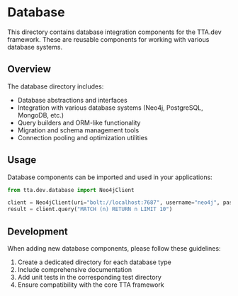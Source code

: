 # Database

This directory contains database integration components for the TTA.dev framework. These are reusable components for working with various database systems.

## Overview

The database directory includes:

- Database abstractions and interfaces
- Integration with various database systems (Neo4j, PostgreSQL, MongoDB, etc.)
- Query builders and ORM-like functionality
- Migration and schema management tools
- Connection pooling and optimization utilities

## Usage

Database components can be imported and used in your applications:

```python
from tta.dev.database import Neo4jClient

client = Neo4jClient(uri="bolt://localhost:7687", username="neo4j", password="password")
result = client.query("MATCH (n) RETURN n LIMIT 10")
```

## Development

When adding new database components, please follow these guidelines:

1. Create a dedicated directory for each database type
2. Include comprehensive documentation
3. Add unit tests in the corresponding test directory
4. Ensure compatibility with the core TTA framework
